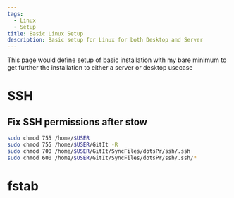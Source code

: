 ```yaml
---
tags:
  - Linux
  - Setup
title: Basic Linux Setup
description: Basic setup for Linux for both Desktop and Server
---
```

This page would define setup of basic installation with my bare minimum to get further the installation to either a server or desktop usecase

# SSH

## Fix SSH permissions after stow

```bash
sudo chmod 755 /home/$USER
sudo chmod 755 /home/$USER/GitIt -R
sudo chmod 700 /home/$USER/GitIt/SyncFiles/dotsPr/ssh/.ssh
sudo chmod 600 /home/$USER/GitIt/SyncFiles/dotsPr/ssh/.ssh/*
```

# fstab